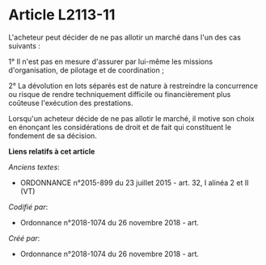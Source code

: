 # Article L2113-11

L'acheteur peut décider de ne pas allotir un marché dans l'un des cas suivants :

1° Il n'est pas en mesure d'assurer par lui-même les missions d'organisation, de pilotage et de coordination ;

2° La dévolution en lots séparés est de nature à restreindre la concurrence ou risque de rendre techniquement difficile ou
financièrement plus coûteuse l'exécution des prestations.

Lorsqu'un acheteur décide de ne pas allotir le marché, il motive son choix en énonçant les considérations de droit et de fait
qui constituent le fondement de sa décision.

**Liens relatifs à cet article**

_Anciens textes_:

  - ORDONNANCE n°2015-899 du 23 juillet 2015 - art. 32, I alinéa 2 et II (VT)

_Codifié par_:

  - Ordonnance n°2018-1074 du 26 novembre 2018 - art.

_Créé par_:

  - Ordonnance n°2018-1074 du 26 novembre 2018 - art.
